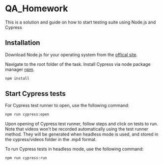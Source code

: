 # QA_Homework

This is a solution and guide on how to start testing suite using Node.js and Cypress

## Installation

Download Node.js for your operating system from the [offical site](https://nodejs.org/en/).

Navigate to the root folder of the task. Install Cypress via node package manager [npm](https://www.npmjs.com/).

```bash
npm install
```

## Start Cypress tests

For Cypress test runner to open, use the following command:

```bash
npm run cypress:open
```

Upon opening of Cypress test runner, follow steps and click on tests to run.
Note that videos won't be recorded automatically using the test runner method. They will be generated when headless mode is used, and stored in the cypress/videos folder in the .mp4 format.

To run Cypress tests in headless mode, use the following command:

```bash
npm run cypress:run
```